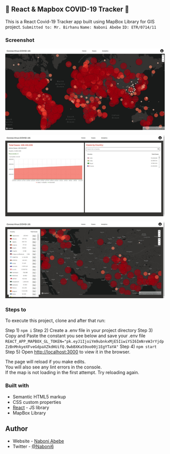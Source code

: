 ## 🦠 React & Mapbox COVID-19 Tracker 🦠

This is a React Covid-19 Tracker app built using MapBox Library for GIS project.
`Submitted to: Mr. Birhanu`
`Name: Naboni Abebe`
`ID: ETR/0714/11`

### Screenshot

![sunnyside homepage](./src/assets/home.png?raw=true 'home page')

![sunnyside homepage](./src/assets/case.png?raw=true 'cases page')

![sunnyside homepage](./src/assets/analytic.png?raw=true 'analytics page')

### Steps to

To execute this project, clone and after that run:

Step 1) `npm i`
Step 2) Create a .env file in your project directory
Step 3) Copy and Paste the constant you see below and save your .env file
`REACT_APP_MAPBOX_GL_TOKEN="pk.eyJ1IjoiYm9ubnkxMjE5IiwiYSI6ImNreWJrYjdpZzBnMnkyeXFveGdpaXZkdHUifQ.9wbBXKa59oo00j1EgYTaYA"`
Step 4) `npm start`
Step 5) Open [http://localhost:3000](http://localhost:3000) to view it in the browser.

The page will reload if you make edits.<br />
You will also see any lint errors in the console. <br />
If the map is not loading in the first attempt. Try reloading again.

### Built with

- Semantic HTML5 markup
- CSS custom properties
- [React](https://reactjs.org/) - JS library
- MapBox Library

## Author

- Website - [Naboni Abebe](https://portfolio-ten-dusky-48.vercel.app/)
- Twitter - [@Naboni6](https://www.twitter.com/Naboni6)
